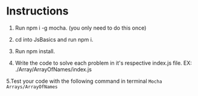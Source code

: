 # Instructions

1. Run npm i -g mocha. (you only need to do this once)

2. cd into JsBasics and run npm i.

3. Run npm install.

4. Write the code to solve each problem in it's respective index.js file. EX: ./Array/ArrayOfNames/index.js

5.Test your code with the following command in terminal ```Mocha Arrays/ArrayOfNames```

